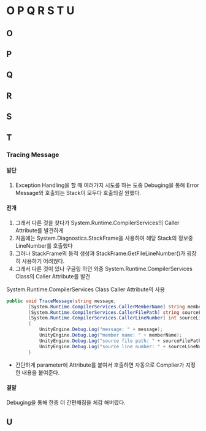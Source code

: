 # O P Q R S T U

## O 

## P 

## Q 

## R 

## S 

## T 

### Tracing Message

#### 발단

1. Exception Handling을 할 때 여러가지 시도를 하는 도중 Debuging을 통해 Error Message와 호출되는 Stack이 모두다 호출되길 원했다.



#### 전개 

1. 그래서 다른 것을 찾다가 System.Runtime.CompilerServices의 Caller Attribute를 발견하게 
2. 처음에는 System.Diagnostics.StackFrame을 사용하여 해당 Stack의 정보중 LineNumber를 호출했다
3. 그러나 StackFrame의 동적 생성과 StackFrame.GetFileLineNumber\(\)가 굉장히 사용하기 어려웠다.
4. 그래서 다른 것이 있나 구글링 하던 와중 System.Runtime.CompilerServices Class의 Caller Attribute를 발견

System.Runtime.CompilerServices Class Caller Attribute의 사용

```csharp
public void TraceMessage(string message,
        [System.Runtime.CompilerServices.CallerMemberName] string memberName = "",
        [System.Runtime.CompilerServices.CallerFilePath] string sourceFilePath = "",
        [System.Runtime.CompilerServices.CallerLineNumber] int sourceLineNumber = 0)
        {
            UnityEngine.Debug.Log("message: " + message);
            UnityEngine.Debug.Log("member name: " + memberName);
            UnityEngine.Debug.Log("source file path: " + sourceFilePath);
            UnityEngine.Debug.Log("source line number: " + sourceLineNumber);
        }
```

* 간단하게 parameter에 Attribute를 붙여서 호출하면 자동으로 Complier가 지정한 내용을 붙여준다.



#### 결말

Debuging을 통해 한층 더 간편해짐을 체감 해버렸다.

## U

